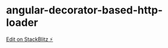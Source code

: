 # angular-decorator-based-http-loader

[Edit on StackBlitz ⚡️](https://stackblitz.com/edit/angular-decorator-based-http-loader-rbizcp)